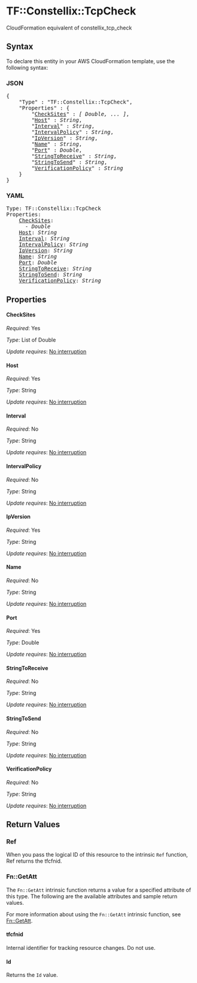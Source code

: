 # TF::Constellix::TcpCheck

CloudFormation equivalent of constellix_tcp_check

## Syntax

To declare this entity in your AWS CloudFormation template, use the following syntax:

### JSON

<pre>
{
    "Type" : "TF::Constellix::TcpCheck",
    "Properties" : {
        "<a href="#checksites" title="CheckSites">CheckSites</a>" : <i>[ Double, ... ]</i>,
        "<a href="#host" title="Host">Host</a>" : <i>String</i>,
        "<a href="#interval" title="Interval">Interval</a>" : <i>String</i>,
        "<a href="#intervalpolicy" title="IntervalPolicy">IntervalPolicy</a>" : <i>String</i>,
        "<a href="#ipversion" title="IpVersion">IpVersion</a>" : <i>String</i>,
        "<a href="#name" title="Name">Name</a>" : <i>String</i>,
        "<a href="#port" title="Port">Port</a>" : <i>Double</i>,
        "<a href="#stringtoreceive" title="StringToReceive">StringToReceive</a>" : <i>String</i>,
        "<a href="#stringtosend" title="StringToSend">StringToSend</a>" : <i>String</i>,
        "<a href="#verificationpolicy" title="VerificationPolicy">VerificationPolicy</a>" : <i>String</i>
    }
}
</pre>

### YAML

<pre>
Type: TF::Constellix::TcpCheck
Properties:
    <a href="#checksites" title="CheckSites">CheckSites</a>: <i>
      - Double</i>
    <a href="#host" title="Host">Host</a>: <i>String</i>
    <a href="#interval" title="Interval">Interval</a>: <i>String</i>
    <a href="#intervalpolicy" title="IntervalPolicy">IntervalPolicy</a>: <i>String</i>
    <a href="#ipversion" title="IpVersion">IpVersion</a>: <i>String</i>
    <a href="#name" title="Name">Name</a>: <i>String</i>
    <a href="#port" title="Port">Port</a>: <i>Double</i>
    <a href="#stringtoreceive" title="StringToReceive">StringToReceive</a>: <i>String</i>
    <a href="#stringtosend" title="StringToSend">StringToSend</a>: <i>String</i>
    <a href="#verificationpolicy" title="VerificationPolicy">VerificationPolicy</a>: <i>String</i>
</pre>

## Properties

#### CheckSites

_Required_: Yes

_Type_: List of Double

_Update requires_: [No interruption](https://docs.aws.amazon.com/AWSCloudFormation/latest/UserGuide/using-cfn-updating-stacks-update-behaviors.html#update-no-interrupt)

#### Host

_Required_: Yes

_Type_: String

_Update requires_: [No interruption](https://docs.aws.amazon.com/AWSCloudFormation/latest/UserGuide/using-cfn-updating-stacks-update-behaviors.html#update-no-interrupt)

#### Interval

_Required_: No

_Type_: String

_Update requires_: [No interruption](https://docs.aws.amazon.com/AWSCloudFormation/latest/UserGuide/using-cfn-updating-stacks-update-behaviors.html#update-no-interrupt)

#### IntervalPolicy

_Required_: No

_Type_: String

_Update requires_: [No interruption](https://docs.aws.amazon.com/AWSCloudFormation/latest/UserGuide/using-cfn-updating-stacks-update-behaviors.html#update-no-interrupt)

#### IpVersion

_Required_: Yes

_Type_: String

_Update requires_: [No interruption](https://docs.aws.amazon.com/AWSCloudFormation/latest/UserGuide/using-cfn-updating-stacks-update-behaviors.html#update-no-interrupt)

#### Name

_Required_: No

_Type_: String

_Update requires_: [No interruption](https://docs.aws.amazon.com/AWSCloudFormation/latest/UserGuide/using-cfn-updating-stacks-update-behaviors.html#update-no-interrupt)

#### Port

_Required_: Yes

_Type_: Double

_Update requires_: [No interruption](https://docs.aws.amazon.com/AWSCloudFormation/latest/UserGuide/using-cfn-updating-stacks-update-behaviors.html#update-no-interrupt)

#### StringToReceive

_Required_: No

_Type_: String

_Update requires_: [No interruption](https://docs.aws.amazon.com/AWSCloudFormation/latest/UserGuide/using-cfn-updating-stacks-update-behaviors.html#update-no-interrupt)

#### StringToSend

_Required_: No

_Type_: String

_Update requires_: [No interruption](https://docs.aws.amazon.com/AWSCloudFormation/latest/UserGuide/using-cfn-updating-stacks-update-behaviors.html#update-no-interrupt)

#### VerificationPolicy

_Required_: No

_Type_: String

_Update requires_: [No interruption](https://docs.aws.amazon.com/AWSCloudFormation/latest/UserGuide/using-cfn-updating-stacks-update-behaviors.html#update-no-interrupt)

## Return Values

### Ref

When you pass the logical ID of this resource to the intrinsic `Ref` function, Ref returns the tfcfnid.

### Fn::GetAtt

The `Fn::GetAtt` intrinsic function returns a value for a specified attribute of this type. The following are the available attributes and sample return values.

For more information about using the `Fn::GetAtt` intrinsic function, see [Fn::GetAtt](https://docs.aws.amazon.com/AWSCloudFormation/latest/UserGuide/intrinsic-function-reference-getatt.html).

#### tfcfnid

Internal identifier for tracking resource changes. Do not use.

#### Id

Returns the <code>Id</code> value.

